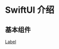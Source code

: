 

# SwiftUI 介绍





## 基本组件

[Label](https://github.com/lengdaxia/myblogs/swiftui/01-Label=Text+Image)

